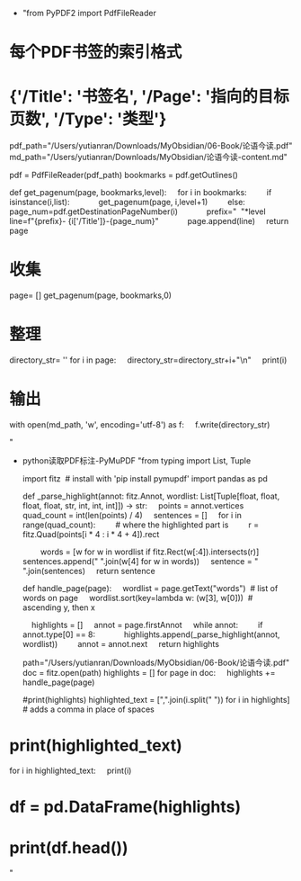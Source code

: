 - "from PyPDF2 import PdfFileReader
# 每个PDF书签的索引格式
# {'/Title': '书签名', '/Page': '指向的目标页数', '/Type': '类型'} 
pdf_path="/Users/yutianran/Downloads/MyObsidian/06-Book/论语今读.pdf"
md_path="/Users/yutianran/Downloads/MyObsidian/论语今读-content.md"

pdf = PdfFileReader(pdf_path)
bookmarks = pdf.getOutlines()

def get_pagenum(page, bookmarks,level):
    for i in bookmarks:
        if isinstance(i,list):
            get_pagenum(page, i,level+1)
        else:
            page_num=pdf.getDestinationPageNumber(i)
            prefix="  "*level
            line=f"{prefix}- {i['/Title']}-{page_num}"
            page.append(line)
    return page
# 收集
page= []
get_pagenum(page, bookmarks,0)
# 整理
directory_str= ''
for i in page:
    directory_str=directory_str+i+"\n"
    print(i)
# 输出
with open(md_path, 'w', encoding='utf-8') as f:
    f.write(directory_str)

"
- python读取PDF标注-PyMuPDF
  "from typing import List, Tuple
  
  import fitz  # install with 'pip install pymupdf'
  import pandas as pd
  
  def _parse_highlight(annot: fitz.Annot, wordlist: List[Tuple[float, float, float, float, str, int, int, int]]) -> str:
      points = annot.vertices
      quad_count = int(len(points) / 4)
      sentences = []
      for i in range(quad_count):
          # where the highlighted part is
          r = fitz.Quad(points[i * 4 : i * 4 + 4]).rect
  
          words = [w for w in wordlist if fitz.Rect(w[:4]).intersects(r)]
          sentences.append(" ".join(w[4] for w in words))
      sentence = " ".join(sentences)
      return sentence
  
  
  def handle_page(page):
      wordlist = page.getText("words")  # list of words on page
      wordlist.sort(key=lambda w: (w[3], w[0]))  # ascending y, then x
  
      highlights = []
      annot = page.firstAnnot
      while annot:
          if annot.type[0] == 8:
              highlights.append(_parse_highlight(annot, wordlist))
          annot = annot.next
      return highlights
  
  
  path="/Users/yutianran/Downloads/MyObsidian/06-Book/论语今读.pdf"
  doc = fitz.open(path)
  highlights = []
  for page in doc:
      highlights += handle_page(page)
  
  #print(highlights)
  highlighted_text = [",".join(i.split(" ")) for i in highlights] # adds a comma in place of spaces
# print(highlighted_text)
for i in highlighted_text:
    print(i)
# df = pd.DataFrame(highlights)
# print(df.head())
"